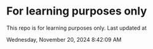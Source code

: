 # For learning purposes only
This repo is for learning purposes only.
Last updated at

Wednesday, November 20, 2024 8:42:09 AM

